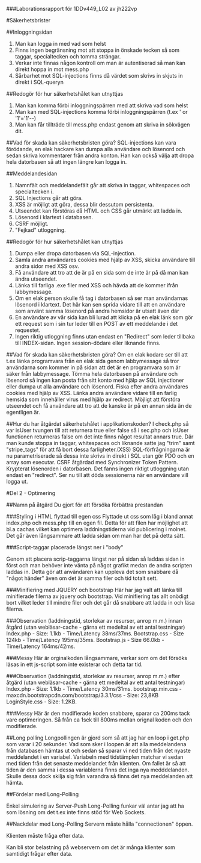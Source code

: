 ﻿###Laborationsrapport för 1DDv449_L02 av jh222vp

#Säkerhetsbrister

##Inloggningsidan

1. Man kan logga in med vad som helst
2. Finns ingen begränsning mot att stoppa in önskade tecken så som
taggar, specialtecken och tomma strängar.
3. Verkar inte finnas någon kontroll om man är autentiserad så man kan direkt hoppa in mot mess.php
4. Sårbarhet mot SQL-injections finns då värdet som skrivs in skjuts in direkt i SQL-queryn

##Redogör för hur säkerhetshålet kan utnyttjas
1. Man kan komma förbi inloggningspärren med att skriva vad som helst
2. Man kan med SQL-injections komma förbi inloggningspärren (t.ex ' or '1'='1'--)
3. Man kan får tillträde till mess.php endast genom att skriva in sökvägen dit.

##Vad för skada kan säkerhetsbristen göra?
SQL-injections kan vara förödande, en elak hackare kan dumpa alla användare och lösenord
och sedan skriva kommentarer från andra konton. Han kan också välja att dropa hela datorbasen
så att ingen längre kan logga in.

##Meddelandesidan

1. Namnfält och meddelandefält går att skriva in taggar, whitespaces och specialtecken i.
2. SQL Injections går att göra.
3. XSS är möjligt att göra, dessa blir dessutom persistenta.
4. Utseendet kan förstöras då HTML och CSS går utmärkt att ladda in.
5. Lösenord i klartext i databasen.
6. CSRF möjligt.
7. "Fejkad" utloggning.

##Redogör för hur säkerhetshålet kan utnyttjas

1. Dumpa eller dropa datorbasen via SQL-injection.
2. Samla andra användares cookies med hjälp av XSS, skicka användare till andra sidor med XSS osv.
3. Få användare att tro att de är på en sida som de inte är på då man kan ändra utseendet.
4. Länka till farliga .exe filer med XSS och hävda att de kommer ifrån labbymessage.
5. Om en elak person skulle få tag i datorbasen så ser man användarnas lösenord i klartext.
   Det här kan sen sprida vidare till att en användare som använt samma lösenord på andra hemsidor är utsatt även där
6. En användare av vår sida kan bli lurad att klicka på en elak länk som gör ett request som i sin tur leder till en POST av ett meddelande i det requestet.
7. Ingen riktig utloggning finns utan endast en "Redirect" som leder tillbaka till INDEX-sidan. Ingen session-dödare eller liknande finns.


##Vad för skada kan säkerhetsbristen göra?
Om en elak kodare ser till att t.ex länka programvara från en elak sida genom labbymessage så tror
användarna som kommer in på sidan att det är en programvara som är säker från labbymessage.
Tömma hela datorbasen på användare och lösenord så ingen kan posta från sitt konto med hjälp av SQL injectioner
eller dumpa ut alla användare och lösenord.
Fiska efter andra användares cookies med hjälp av XSS.
Länka andra användare vidare till en farlig hemsida som innehåller virus med hjälp av redirect.
Möjligt att förstöra utseendet och få användare att tro att de kanske är på en annan sida än de egentligen är.


##Hur du har åtgärdat säkerhetshålet i applikationskoden?
I check.php så var isUser tvungen till att returnera true eller false så i sec.php och isUser functionen returneras false om det inte finns något resultat annars true.
Där man kunde stoppa in taggar, whitespaces och liknande satte jag "trim" samt "stripe_tags" för att få bort dessa farligheter.(XSS)
SQL-förfrågningarna är nu parametriserade så dessa inte skrivs in direkt i SQL utan gör PDO och en array som executar.
CSRF åtgärdad med Synchronizer Token Pattern.
Krypterat lösenorden i datorbasen.
Det fanns ingen riktigt utloggning utan endast en "redirect". Ser nu till att döda sessionerna när en användare vill logga ut.

#Del 2 - Optimering

##Namn på åtgärd Du gjort för att försöka förbättra prestandan

###Styling i HTML flyttad till egen css
Flyttade ut css som låg i bland annat index.php och mess.php till en egen fil.
Detta för att filen har möjlighet att bl.a cachas vilket kan optimera laddningstiderna vid publicering i molnet.
Det går även långsammare att ladda sidan om man har det på detta sätt.

###Script-taggar placerade längst ner i "body"

Genom att placera scrip-taggarna längst ner på sidan så laddas sidan in först och man behöver inte vänta på något grafikt
medan de andra scripten laddas in. Detta gör att användaren kan uppleva det som snabbare då "något händer" även om det
är samma filer och tid totalt sett.

###Minifiering med JQUERY och bootstrap
Här har jag valt att länka till minifierade filerna av jquery och bootstrap.
Vid minifiering tas allt onödigt bort vilket leder till mindre filer och det går då snabbare att ladda in och läsa filerna.


###Observation (laddningstid, storlekar av resurser, anrop m.m.) innan åtgård (utan webläsar-cache - gärna ett medeltal av ett antal testningar)
Index.php - Size: 1.1kb - Time/Latency 38ms/37ms.
Bootstrap.css - Size 124kb - Time/Latency 195ms/35ms.
Bootstrap.js - Size 66.0kb - Time/Latency 164ms/42ms.

###Messy
Här är orginalkoden långsammare, verkar som om det försöks läsas in ett js-script som inte existerar och detta tar tid.

###Observation (laddningstid, storlekar av resurser, anrop m.m.) efter åtgärd (utan webläsar-cache - gärna ett medeltal av ett antal testningar)
Index.php - Size: 1.1kb - Time/Latency 30ms/31ms.
bootstrap.min.css - maxcdn.bootstrapcdn.com/bootstrap/3.3.1/css - Size: 23,8KB
LoginStyle.css - Size: 1.2KB.

###Messy
Här är den modifierade koden snabbare, sparar ca 200ms tack vare optimeringen. Så från ca 1sek till 800ms mellan orignal
koden och den modifierade.

##Long polling
Longpollingen är gjord som så att jag har en loop i get.php som varar i 20 sekunder.
Vad som sker i loopen är att alla meddelandena från databasen hämtas ut och sedan så sparar vi ned tiden från
det nyaste meddelandet i en variabel. Variabeln med tidstämplen matchar vi sedan med tiden från det senaste meddelandet
från klienten. Om fallet är så att tiden är den samma i dessa variablerna finns det inga nya medddelanden.
Skulle dessa dock skilja sig från varandra så finns det nya meddelanden att hämta.

##Fördelar med Long-Polling

Enkel simulering av Server-Push
Long-Polling funkar väl antar jag att ha som lösning om det t.ex inte finns stöd för Web Sockets.

##Nackdelar med Long-Polling
Servern måste hålla "connectionen" öppen.

Klienten måste fråga efter data.

Kan bli stor belastning på webservern om det är många klienter som samtidigt frågar efter data.
